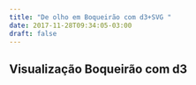 ```yaml
---
title: "De olho em Boqueirão com d3+SVG "
date: 2017-11-28T09:34:05-03:00
draft: false
---
```


<script src="https://d3js.org/d3.v4.min.js"></script>

<div class="container">
    <div class="row">
      <h2>Visualização Boqueirão com d3</h2>
    </div>
    <div class="row mychart" id="chart">
    </div>
  </div>

<script type="text/javascript">
    "use strict"
    var alturaSVG = 500,
        larguraSVG = 1750;
    function desenhaVis(dados) {
          var grafico = d3.select('#chart') // cria elemento <svg> com um <g> dentro
                            .append('svg')
                              .attr('width', larguraSVG)
                              .attr('height', alturaSVG);
           var grupo = grafico.selectAll('g')
                   .data(dados)
                   .enter()
                   .append('g');
         grupo.append('circle')
            .attr("cx", function(d) { return (d.mes) * 125; })
            .attr("cy", 250)
            .attr("r", function(d) { return d.noventa_percentil * 0.60; })
            .style("fill", "goldenrod");
          grupo.append('circle')
             .attr("cx", function(d) { return (d.mes) * 125; })
             .attr("cy", 250)
             .attr("r", function(d) { return d.dez_percentil; })
             .style("fill", "steelblue");
        grupo.append('text')
             .text(function(d){
                return d.mes;
             })
             .attr("x", function(d) { return (d.mes) * 125 - 8; }) //Localização de onde o número ficará na barrano eixo X
             .attr("y", 250);
    }
    d3.csv('../dados/boqueirao-por-mes.csv', function(dados) {
      desenhaVis(dados);
    });
 </script>

</div>
